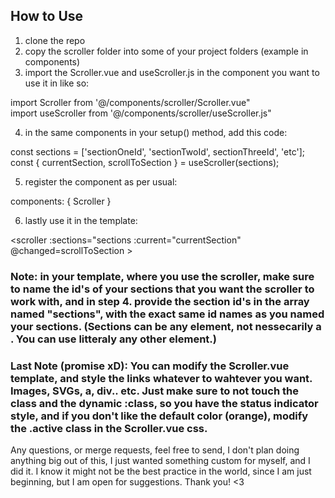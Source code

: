 ## How to Use

1. clone the repo
2. copy the scroller folder into some of your project folders (example in components)
3. import the Scroller.vue and useScroller.js in the component you want to use it in like so:

import Scroller from '@/components/scroller/Scroller.vue"  
import useScroller from '@/components/scroller/useScroller.js"

4. in the same components in your setup() method, add this code:

const sections = ['sectionOneId', 'sectionTwoId', sectionThreeId', 'etc'];  
const { currentSection, scrollToSection } = useScroller(sections);

5. register the component as per usual:

components: { Scroller }

6. lastly use it in the template:

<scroller :sections="sections :current="currentSection" @changed=scrollToSection ></scroller>

### Note: in your template, where you use the scroller, make sure to name the id's of your sections that you want the scroller to work with, and in step 4. provide the section id's in the array named "sections", with the exact same id names as you named your sections. (Sections can be any element, not nessecarily a <section>. You can use litteraly any other element.)

### Last Note (promise xD): You can modify the Scroller.vue template, and style the links whatever to wahtever you want. Images, SVGs, a, div.. etc. Just make sure to not touch the class and the dynamic :class, so you have the status indicator style, and if you don't like the default color (orange), modify the .active class in the Scroller.vue css.

Any questions, or merge requests, feel free to send, I don't plan doing anything big out of this, I just wanted something custom for myself, and I did it. I know it might not be the best practice in the world, since I am just beginning, but I am open for suggestions. Thank you! <3
